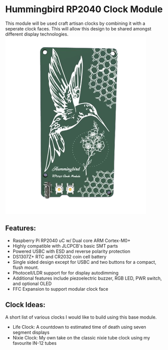 # Hummingbird RP2040 Clock Module
This module will be used craft artisan clocks by combining it with a seperate clock faces. This will allow this design to be shared amongst different display technologies.
 ![](./clock_pcb/img/pcb_cad_back.png)
 
## Features:
* Raspberry Pi RP2040 uC w/ Dual core ARM Cortex-M0+
* Highly compatible with JLCPCB's basic SMT parts
* Powered USBC with ESD and reverse polarity protection
* DS1307Z+ RTC and CR2032 coin cell battery
* Single sided design except for USBC and two buttons for a compact, flush mount.
* Photocell/LDR support for  for display autodimming
* Additional features include piezoelectric buzzer, RGB LED, PWR switch, and optional OLED
* FFC Expansion to support modular clock face

## Clock Ideas:
A short list of various clocks I would like to build using this base module.
* Life Clock: A countdown to estimated time of death using seven segment displays
* Nixie Clock: My own take on the classic nixie tube clock using my favourite IN-12 tubes
